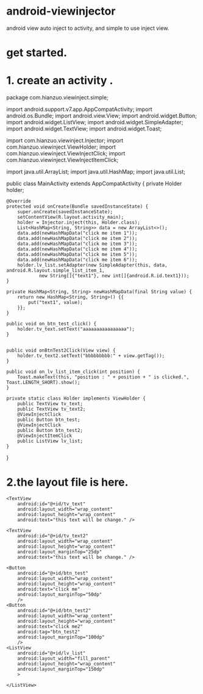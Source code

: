 # android-viewinjector
android view auto inject to activity, and simple to use inject view.


# get started.

# 1. create an activity .
package com.hianzuo.viewinject.simple;

import android.support.v7.app.AppCompatActivity;
import android.os.Bundle;
import android.view.View;
import android.widget.Button;
import android.widget.ListView;
import android.widget.SimpleAdapter;
import android.widget.TextView;
import android.widget.Toast;

import com.hianzuo.viewinject.Injector;
import com.hianzuo.viewinject.ViewHolder;
import com.hianzuo.viewinject.ViewInjectClick;
import com.hianzuo.viewinject.ViewInjectItemClick;

import java.util.ArrayList;
import java.util.HashMap;
import java.util.List;

public class MainActivity extends AppCompatActivity {
    private Holder holder;

    @Override
    protected void onCreate(Bundle savedInstanceState) {
        super.onCreate(savedInstanceState);
        setContentView(R.layout.activity_main);
        holder = Injector.inject(this, Holder.class);
        List<HashMap<String, String>> data = new ArrayList<>();
        data.add(newHashMapData("click me item 1"));
        data.add(newHashMapData("click me item 2"));
        data.add(newHashMapData("click me item 3"));
        data.add(newHashMapData("click me item 4"));
        data.add(newHashMapData("click me item 5"));
        data.add(newHashMapData("click me item 6"));
        holder.lv_list.setAdapter(new SimpleAdapter(this, data, android.R.layout.simple_list_item_1,
                new String[]{"text1"}, new int[]{android.R.id.text1}));
    }

    private HashMap<String, String> newHashMapData(final String value) {
        return new HashMap<String, String>() {{
            put("text1", value);
        }};
    }

    public void on_btn_test_click() {
        holder.tv_text.setText("aaaaaaaaaaaaaaaa");
    }


    public void onBtnTest2Click(View view) {
        holder.tv_text2.setText("bbbbbbbbb:" + view.getTag());
    }

    public void on_lv_list_item_click(int position) {
        Toast.makeText(this, "position : " + position + " is clicked.", Toast.LENGTH_SHORT).show();
    }

    private static class Holder implements ViewHolder {
        public TextView tv_text;
        public TextView tv_text2;
        @ViewInjectClick
        public Button btn_test;
        @ViewInjectClick
        public Button btn_test2;
        @ViewInjectItemClick
        public ListView lv_list;
    }
}


# 2.the layout file is here.
<?xml version="1.0" encoding="utf-8"?>
<RelativeLayout xmlns:android="http://schemas.android.com/apk/res/android"
    android:layout_width="match_parent"
    android:layout_height="match_parent"
    android:paddingBottom="@dimen/activity_vertical_margin"
    android:paddingLeft="@dimen/activity_horizontal_margin"
    android:paddingRight="@dimen/activity_horizontal_margin"
    android:paddingTop="@dimen/activity_vertical_margin">

    <TextView
        android:id="@+id/tv_text"
        android:layout_width="wrap_content"
        android:layout_height="wrap_content"
        android:text="this text will be change." />

    <TextView
        android:id="@+id/tv_text2"
        android:layout_width="wrap_content"
        android:layout_height="wrap_content"
        android:layout_marginTop="25dp"
        android:text="this text will be change." />

    <Button
        android:id="@+id/btn_test"
        android:layout_width="wrap_content"
        android:layout_height="wrap_content"
        android:text="click me"
        android:layout_marginTop="50dp"
        />
    <Button
        android:id="@+id/btn_test2"
        android:layout_width="wrap_content"
        android:layout_height="wrap_content"
        android:text="click me2"
        android:tag="btn_test2"
        android:layout_marginTop="100dp"
        />
    <ListView
        android:id="@+id/lv_list"
        android:layout_width="fill_parent"
        android:layout_height="wrap_content"
        android:layout_marginTop="150dp"
        >

    </ListView>
</RelativeLayout>

